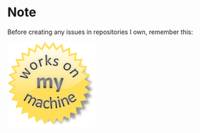 # Note

Before creating any issues in repositories I own, remember this:

![](https://github.com/floralrainfall/floralrainfall/raw/main/6a0120a85dcdae970b0128776ff992970c-pi.png)
